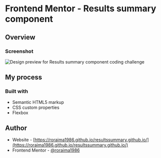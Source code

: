 # Frontend Mentor - Results summary component

## Overview

### Screenshot

![Design preview for Results summary component coding challenge](./design/product-preview-card-design.jpg)

## My process

### Built with

- Semantic HTML5 markup
- CSS custom properties
- Flexbox


## Author

- Website - [https://roraima1986.github.io/resultssummary.github.io/](https://roraima1986.github.io/resultssummary.github.io/)
- Frontend Mentor - [@roraima1986](https://www.frontendmentor.io/profile/roraima1986)
